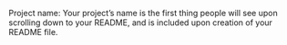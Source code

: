 Project name: Your project’s name is the first thing people will see upon scrolling down to your README, and is included upon creation of your README file.
